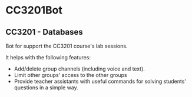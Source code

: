# CC3201Bot

## CC3201 - Databases

Bot for support the CC3201 course's lab sessions.

It helps with the following features:

- Add/delete group channels (including voice and text).
- Limit other groups' access to the other groups
- Provide teacher assistants with useful commands for solving students' questions in a simple way.
